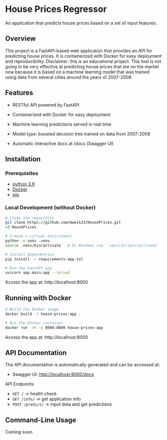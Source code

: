 # House Prices Regressor
An application that predicts house prices based on a set of input features.

## Overview
This project is a FastAPI-based web application that provides an API for predicting house prices. It is containerized with Docker for easy deployment and reproducibility. Disclaimer: this is an educational project. This tool is not going to be very effective at predicting house prices that are on the market now because it is based on a machine learning model that was trained using data from several cities around the years of 2007-2008.

## Features

- RESTful API powered by FastAPI

- Containerized with Docker for easy deployment

- Machine learning predictions served in real time

- Model type: boosted decision tree trained on data from 2007-2008

- Automatic interactive docs at /docs (Swagger UI)

## Installation
### Prerequisites
- [python 3.9](https://www.python.org/downloads/release/python-390/)
- [Docker](https://www.docker.com/get-started)
- [pip](https://pip.pypa.io/en/stable/installation/)

### Local Development (without Docker)

```bash
# Clone the repository
git clone https://github.com/mweik23/HousePrices.git
cd HousePrices

# Create a virtual environment
python -m venv .venv
source .venv/bin/activate   # On Windows use `.venv\Scripts\activate`

# Install dependencies
pip install -r requirements-app.txt

# Run the FastAPI app
uvicorn app.main:app --reload
```

Access the app at: http://localhost:8000

## Running with Docker

```bash
# Build the Docker image
docker build -t house-prices-app .

# Run the Docker container
docker run -rm -p 8000:8000 house-prices-app
```
Access the app at: http://localhost:8000

## API Documentation
The API documentation is automatically generated and can be accessed at:
- Swagger UI: [http://localhost:8000/docs](http://localhost:8000/docs)

API Endpoints
- `GET /` -> health check
- `GET /info/` -> get application info
- `POST /predict/` -> input data and get predictions

## Command-Line Usage
Coming soon
